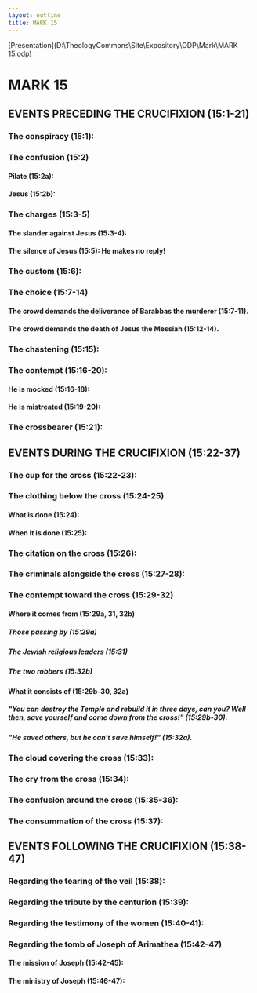```yaml
---
layout: outline
title: MARK 15
---
```

[Presentation](D:\TheologyCommons\Site\Expository\ODP\Mark\MARK 15.odp)
# MARK 15
## EVENTS PRECEDING THE CRUCIFIXION (15:1-21) 
###  The conspiracy (15:1): 
###  The confusion (15:2) 
####  Pilate (15:2a): 
####  Jesus (15:2b): 
###  The charges (15:3-5) 
####  The slander against Jesus (15:3-4): 
####  The silence of Jesus (15:5): He makes no reply! 
###  The custom (15:6): 
###  The choice (15:7-14) 
####  The crowd demands the deliverance of Barabbas the murderer (15:7-11). 
####  The crowd demands the death of Jesus the Messiah (15:12-14). 
###  The chastening (15:15): 
###  The contempt (15:16-20): 
####  He is mocked (15:16-18): 
####  He is mistreated (15:19-20): 
###  The crossbearer (15:21): 
## EVENTS DURING THE CRUCIFIXION (15:22-37) 
###  The cup for the cross (15:22-23): 
###  The clothing below the cross (15:24-25) 
####  What is done (15:24): 
####  When it is done (15:25): 
###  The citation on the cross (15:26): 
###  The criminals alongside the cross (15:27-28): 
###  The contempt toward the cross (15:29-32) 
####  Where it comes from (15:29a, 31, 32b) 
#####  Those passing by (15:29a) 
#####  The Jewish religious leaders (15:31) 
#####  The two robbers (15:32b) 
####  What it consists of (15:29b-30, 32a) 
#####  \"You can destroy the Temple and rebuild it in three days, can you? Well then, save yourself and come down from the cross!\" (15:29b-30). 
#####  \"He saved others, but he can\'t save himself!\" (15:32a). 
###  The cloud covering the cross (15:33): 
###  The cry from the cross (15:34): 
###  The confusion around the cross (15:35-36): 
###  The consummation of the cross (15:37): 
## EVENTS FOLLOWING THE CRUCIFIXION (15:38-47) 
###  Regarding the tearing of the veil (15:38): 
###  Regarding the tribute by the centurion (15:39): 
###  Regarding the testimony of the women (15:40-41): 
###  Regarding the tomb of Joseph of Arimathea (15:42-47) 
####  The mission of Joseph (15:42-45): 
####  The ministry of Joseph (15:46-47): 
